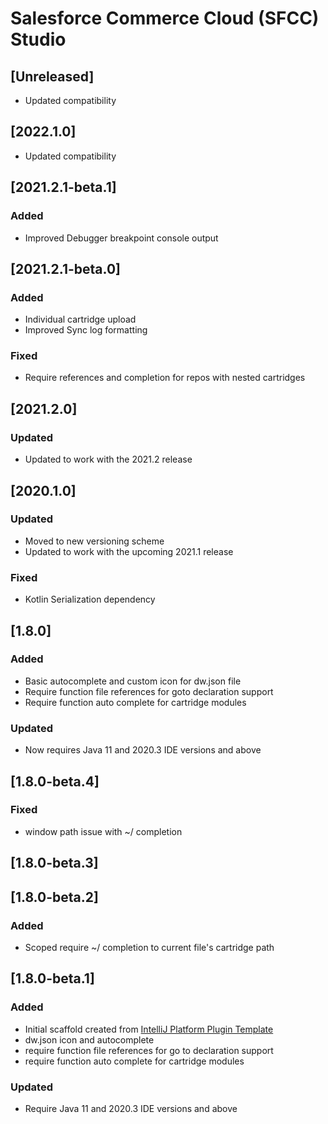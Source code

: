 <!-- Keep a Changelog guide -> https://keepachangelog.com -->

# Salesforce Commerce Cloud (SFCC) Studio

## [Unreleased]
- Updated compatibility

## [2022.1.0]
- Updated compatibility

## [2021.2.1-beta.1]
### Added
- Improved Debugger breakpoint console output

## [2021.2.1-beta.0]
### Added
- Individual cartridge upload
- Improved Sync log formatting

### Fixed
- Require references and completion for repos with nested cartridges

## [2021.2.0]
### Updated
- Updated to work with the 2021.2 release

## [2020.1.0]
### Updated
- Moved to new versioning scheme
- Updated to work with the upcoming 2021.1 release

### Fixed
- Kotlin Serialization dependency

## [1.8.0]
### Added
- Basic autocomplete and custom icon for dw.json file
- Require function file references for goto declaration support
- Require function auto complete for cartridge modules

### Updated
- Now requires Java 11 and 2020.3 IDE versions and above

## [1.8.0-beta.4]
### Fixed
- window path issue with ~/ completion

## [1.8.0-beta.3]

## [1.8.0-beta.2]
### Added
- Scoped require ~/ completion to current file's cartridge path

## [1.8.0-beta.1]
### Added
- Initial scaffold created from [IntelliJ Platform Plugin Template](https://github.com/JetBrains/intellij-platform-plugin-template)
- dw.json icon and autocomplete
- require function file references for go to declaration support
- require function auto complete for cartridge modules

### Updated
- Require Java 11 and 2020.3 IDE versions and above